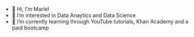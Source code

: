 - 👋 Hi, I’m Mariel
- 👀 I’m interested in Data Anaytics and Data Science
- 🌱 I’m currently learning through YouTube tutorials, Khan Academy and a paid bootcamp

<!---
marielrebutar/marielrebutar is a ✨ special ✨ repository because its `README.md` (this file) appears on your GitHub profile.
You can click the Preview link to take a look at your changes.
--->

